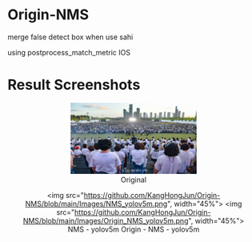 # Origin-NMS
merge false detect box when use sahi

using postprocess_match_metric IOS

# Result Screenshots
<div align="center">
  <img src="https://github.com/KangHongJun/Origin-NMS/blob/main/Images/Original.jpg", width="50%",style="display:block;"> <br>
  <a>Original</a>
  
  <img src="https://github.com/KangHongJun/Origin-NMS/blob/main/Images/NMS_yolov5m.png", width="45%">
  <img src="https://github.com/KangHongJun/Origin-NMS/blob/main/Images/Origin_NMS_yolov5m.png", width="45%"><br>
  <a>NMS - yolov5m</a> <a>Origin - NMS - yolov5m</a>
  
</div>








 

